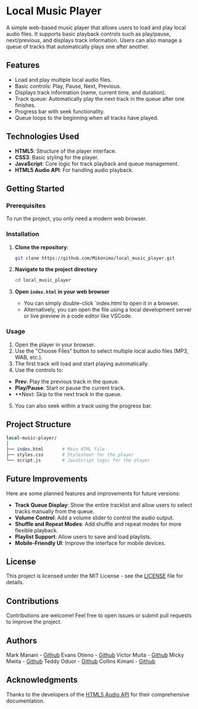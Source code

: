 # Local Music Player

A simple web-based music player that allows users to load and play local audio files. It supports basic playback controls such as play/pause, next/previous, and displays track information. Users can also manage a queue of tracks that automatically plays one after another.

## Features

- Load and play multiple local audio files.
- Basic controls: Play, Pause, Next, Previous.
- Displays track information (name, current time, and duration).
- Track queue: Automatically play the next track in the queue after one finishes.
- Progress bar with seek functionality.
- Queue loops to the beginning when all tracks have played.

## Technologies Used

- **HTML5**: Structure of the player interface.
- **CSS3**: Basic styling for the player.
- **JavaScript**: Core logic for track playback and queue management.
- **HTML5 Audio API**: For handling audio playback.

## Getting Started

### Prerequisites

To run the project, you only need a modern web browser.

### Installation

1. **Clone the repository**:

   ```bash
   git clone https://github.com/Mikonimo/local_music_player.git

2. **Navigate to the project directory**

   ```bash
   cd local_music_player

3. **Open `index.html` in your web browser**
   - You can simply double-click `index.html to open it in a browser.
   - Alternatively, you can open the file using a local development server or live preview in a code editor like VSCode.

### Usage
1. Open the player in your browser.
2. Use the "Choose Files" button to select multiple local audio files (MP3, WAB, etc.).
3. The first track will load and start playing automatically.
4. Use the controls to:
  - **Prev**: Play the previous track in the queue.
  - **Play/Pause**: Start or pause the current track.
  - **Next: Skip to the next track in the queue.
5. You can also seek within a track using the progress bar.

## Project Structure
   ```perl
   local-music-player/
│
├── index.html       # Main HTML file
├── styles.css       # Stylesheet for the player
└── script.js        # JavaScript logic for the player
```

## Future Improvements

Here are some planned features and improvements for future versions:

- **Track Queue Display**: Show the entire tracklist and allow users to select tracks manually from the queue.
- **Volume Control**: Add a volume slider to control the audio output.
- **Shuffle and Repeat Modes**: Add shuffle and repeat modes for more flexible playback.
- **Playlist Support**: Allow users to save and load playlists.
- **Mobile-Friendly UI**: Improve the interface for mobile devices.

## License

This project is licensed under the MIT License - see the [LICENSE](LICENSE) file for details.

## Contributions

Contributions are welcome! Feel free to open issues or submit pull requests to improve the project.

## Authors
Mark Manani - [Github](https://github.com/Mikonimo)
Evans Otieno - [Github](https://github.com)
Victor Muita - [Github](https://github.com)
Micky Mwita - [Github](https://github.com)
Teddy Oduor - [Github](https://github.com)
Collins Kimani - [Github](https://github.com)

## Acknowledgments

Thanks to the developers of the [HTML5 Audio API](https://developer.mozilla.org/en-US/docs/Web/API/HTMLMediaElement) for their comprehensive documentation.
```
